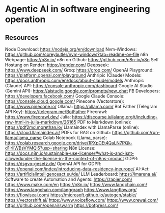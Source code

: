 # Agentic AI in software engineering operation


## Resources
Node Download: https://nodejs.org/en/download
Nvm-Windows: https://github.com/coreybutler/nvm-windows?tab=readme-ov-file
n8n Webpage: https://n8n.io/
n8n on Github: https://github.com/n8n-io/n8n
Self Hostung on Render: https://render.com/
Deepseek: https://www.deepseek.com/
Groq: https://groq.com/
OpenAI Playground: https://platform.openai.com/playground
Anthripic (Claude) Models: https://docs.anthropic.com/en/docs/about-claude/models
Anthropic (Claude) API: https://console.anthropic.com/dashboard
Google AI Studio (Gemini API): https://aistudio.google.com/prompts/new_chat
FB Developers: https://developers.facebook.com/
Google Claude Console: https://console.cloud.google.com/
Pinecone (Vectorstore): https://www.pinecone.io/
Ollama: https://ollama.com/
Bot Father (Telegram API Key): https://telegram.me/BotFather
Firecrawl: https://www.firecrawl.dev/
Julia: https://discourse.julialang.org/t/including-raw-html-in-julia-markdown/26165
PDF to Markdown (online): https://pdf2md.morethan.io/
Llamaindex with LlamaParse (online): https://cloud.llamaindex.ai/
PDFs for RAG on Github: https://github.com/run-llama/llama_parse
Colab Notebook (Llama_parse): https://colab.research.google.com/drive/1PXpCEt4QaLN7PQk-d1irliWBsVYMQl5?usp=sharing
N8n License: https://docs.n8n.io/sustainable-use-license/#what-is-and-isnt-allowedunder-the-license-in-the-context-of-n8ns-product
GDPR: https://dsgvo-gesetz.de/
OpenAI API for GDPR: https://openai.com/index/introducing-data-residency-ineurope/
AI-Act: https://artificialintelligenceact.eu/de/
LLM Leaderboard: https://lmarena.ai/
Software to create Automation and Agents:
https://zapier.com/
https://www.make.com/en
https://n8n.io/
https://www.langchain.com/
https://www.langchain.com/langgraph
https://www.langflow.org/
https://flowiseai.com/
https://microsoft.github.io/autogen/stable/
https://vectorshift.ai/
https://www.voiceflow.com/
https://www.crewai.com/
https://github.com/openai/swarm
https://botpress.com/